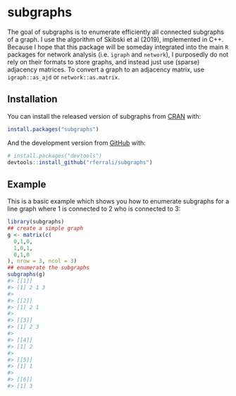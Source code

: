 
<!-- README.md is generated from README.Rmd. Please edit that file -->

# subgraphs

<!-- badges: start -->

<!-- badges: end -->

The goal of subgraphs is to enumerate efficiently all connected
subgraphs of a graph. I use the algorithm of Skibski et al (2019),
implemented in C++. Because I hope that this package will be someday
integrated into the main `R` packages for network analysis
(i.e. `igraph` and `network`), I purposedly do not rely on their
formats to store graphs, and instead just use (sparse) adjacency
matrices. To convert a graph to an adjacency matrix, use
`igraph::as_ajd` or `network::as.matrix`.

## Installation

You can install the released version of subgraphs from
[CRAN](https://CRAN.R-project.org) with:

``` r
install.packages("subgraphs")
```

And the development version from [GitHub](https://github.com/) with:

``` r
# install.packages("devtools")
devtools::install_github("rferrali/subgraphs")
```

## Example

This is a basic example which shows you how to enumerate subgraphs for a
line graph where 1 is connected to 2 who is connected to 3:

``` r
library(subgraphs)
## create a simple graph
g <- matrix(c(
  0,1,0, 
  1,0,1,
  0,1,0
), nrow = 3, ncol = 3)
## enumerate the subgraphs
subgraphs(g)
#> [[1]]
#> [1] 2 1 3
#> 
#> [[2]]
#> [1] 2 1
#> 
#> [[3]]
#> [1] 2 3
#> 
#> [[4]]
#> [1] 2
#> 
#> [[5]]
#> [1] 1
#> 
#> [[6]]
#> [1] 3
```
